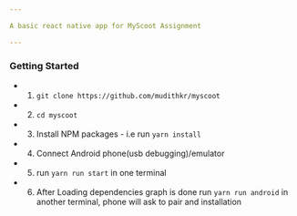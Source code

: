 ```yaml
---

A basic react native app for MyScoot Assignment

---
```



### Getting Started

- 1) `git clone https://github.com/mudithkr/myscoot`
- 2) `cd myscoot`
- 3) Install NPM packages - i.e run `yarn install`
- 4) Connect Android phone(usb debugging)/emulator
- 5) run `yarn run start` in one terminal
- 6) After Loading dependencies graph is done run `yarn run android` in another terminal, phone will ask to pair and installation
